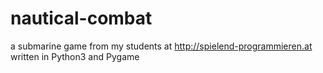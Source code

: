 # nautical-combat

a submarine game from my students at http://spielend-programmieren.at
written in Python3 and Pygame

